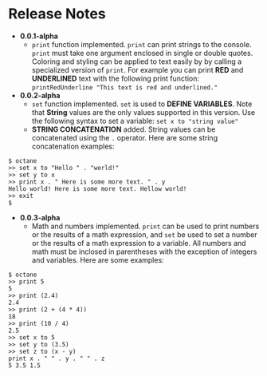 # Release Notes

* __0.0.1-alpha__
  * `print` function implemented. `print` can print strings to the console. `print` must take one argument enclosed in single or double quotes. Coloring and styling can be applied to text easily by by calling a specialized version of `print`. For example you can print __RED__ and __UNDERLINED__ text with the following print function: `printRedUnderline "This text is red and underlined."` 
* __0.0.2-alpha__
  * `set` function implemented. `set` is used to __DEFINE VARIABLES__. Note that __String__ values are the only values supported in this version. Use the following syntax to set a variable: `set x to "string value"`
  * __STRING CONCATENATION__ added. String values can be concatenated using the `.` operator. Here are some string concatenation examples:
```
$ octane
>> set x to "Hello " . "world!"
>> set y to x
>> print x . " Here is some more text. " . y
Hello world! Here is some more text. Hellow world!
>> exit
$
```

* __0.0.3-alpha__
  * Math and numbers implemented. `print` can be used to print numbers or the results of a math expression, and `set` be used to set a number or the results of a math expression to a variable. All numbers and math must be inclosed in parentheses with the exception of integers and variables. Here are some examples:
```
$ octane
>> print 5
5
>> print (2.4)
2.4
>> print (2 + (4 * 4))
18
>> print (10 / 4)
2.5
>> set x to 5
>> set y to (3.5)
>> set z to (x - y)
print x . " " . y . " " . z
5 3.5 1.5
```
